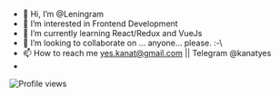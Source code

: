 - 👋 Hi, I’m @Leningram
- 👀 I’m interested in Frontend Development
- 🌱 I’m currently learning React/Redux and VueJs
- 💞️ I’m looking to collaborate on ... anyone... please. :-\
- 📫 How to reach me yes.kanat@gmail.com || Telegram @kanatyes
- <br>
![Profile views](https://gpvc.arturio.dev/Leningram)
